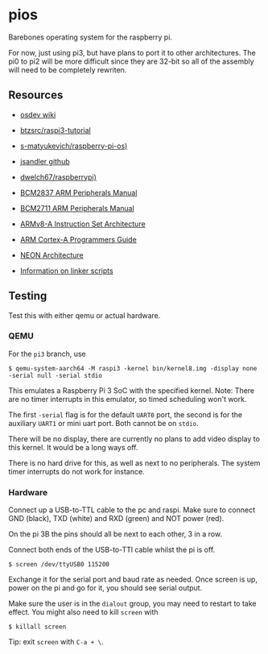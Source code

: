 # pios

Barebones operating system for the raspberry pi.

For now, just using pi3, but have plans to port it to other architectures.
The pi0 to pi2 will be more difficult since they are 32-bit so all of the assembly will need to be completely rewriten.

## Resources
- [osdev wiki](https://wiki.osdev.org/ARM_RaspberryPi_Tutorial_C)
- [btzsrc/raspi3-tutorial](https://github.com/bztsrc/raspi3-tutorial)
- [s-matyukevich/raspberry-pi-os)](https://github.com/s-matyukevich/raspberry-pi-os)
- [jsandler github](https://jsandler18.github.io/)
- [dwelch67/raspberrypi)](https://github.com/dwelch67/raspberrypi)

- [BCM2837 ARM Peripherals Manual](https://github.com/raspberrypi/documentation/files/1888662/BCM2837-ARM-Peripherals.-.Revised.-.V2-1.pdf)
- [BCM2711 ARM Peripherals Manual](https://www.raspberrypi.org/documentation/hardware/raspberrypi/bcm2711/rpi_DATA_2711_1p0.pdf)
- [ARMv8-A Instruction Set Architecture](https://developer.arm.com/architectures/learn-the-architecture/armv8-a-instruction-set-architecture)
- [ARM Cortex-A Programmers Guide](https://developer.arm.com/docs/den0024/latest)
- [NEON Architecture](https://developer.arm.com/architectures/instruction-sets/simd-isas/neon)

- [Information on linker scripts](https://sourceware.org/binutils/docs/ld/Scripts.html#Scripts)

## Testing
Test this with either qemu or actual hardware.

### QEMU
For the `pi3` branch, use

```
$ qemu-system-aarch64 -M raspi3 -kernel bin/kernel8.img -display none -serial null -serial stdio
```
This emulates a Raspberry Pi 3 SoC with the specified kernel.
Note: There are no timer interrupts in this emulator, so timed scheduling won't work.

The first `-serial` flag is for the default `UART0` port, the second is for the auxiliary `UART1` or mini uart port.
Both cannot be on `stdio`.

There will be no display, there are currently no plans to add video display to this kernel. 
It would be a long ways off.

There is no hard drive for this, as well as next to no peripherals.
The system timer interrupts do not work for instance.

### Hardware
Connect up a USB-to-TTL cable to the pc and raspi.
Make sure to connect GND (black), TXD (white) and RXD (green) and NOT power (red).

On the pi 3B the pins should all be next to each other, 3 in a row.

Connect both ends of the USB-to-TTl cable whilst the pi is off.
```
$ screen /dev/ttyUSB0 115200
```
Exchange it for the serial port and baud rate as needed.
Once screen is up, power on the pi and go for it, you should see serial output.

Make sure the user is in the `dialout` group, you may need to restart to take effect.
You might also need to kill `screen` with
```
$ killall screen
```

Tip: exit `screen` with `C-a + \`.

